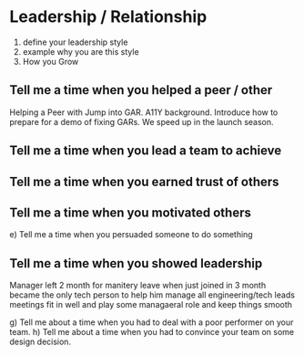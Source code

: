 # Leadership / Relationship

1. define your leadership style
2. example why you are this style
3. How you Grow


## Tell me a time when you helped a peer / other
   Helping a Peer with Jump into GAR. A11Y background.
   Introduce how to prepare for a demo of fixing GARs.
   We speed up in the launch season.

## Tell me a time when you lead a team to achieve

## Tell me a time when you earned trust of others

## Tell me a time when you motivated others
e)        Tell me a time when you persuaded someone to do something

## Tell me a time when you showed leadership
  Manager left 2 month for manitery leave when just joined in 3 month
  became the only tech person to help him manage all engineering/tech leads meetings
  fit in well and play some managaeral role and keep things smooth


g)        Tell me about a time when you had to deal with a poor performer on your team.
h)        Tell me about a time when you had to convince your team on some design decision.
